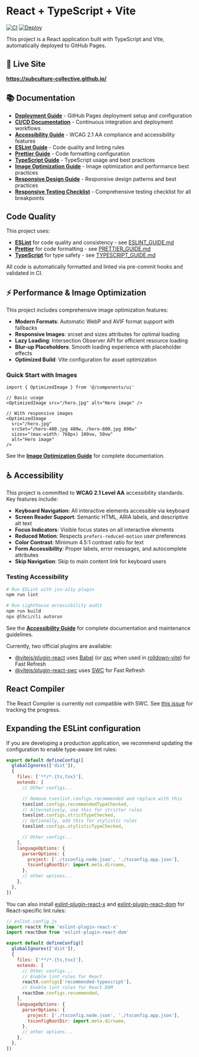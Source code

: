 # React + TypeScript + Vite

[![CI](https://github.com/subculture-collective/subculture-collective.github.io/actions/workflows/ci.yml/badge.svg)](https://github.com/subculture-collective/subculture-collective.github.io/actions/workflows/ci.yml)
[![Deploy](https://github.com/subculture-collective/subculture-collective.github.io/actions/workflows/deploy.yml/badge.svg)](https://github.com/subculture-collective/subculture-collective.github.io/actions/workflows/deploy.yml)

This project is a React application built with TypeScript and Vite, automatically deployed to GitHub Pages.

## 🚀 Live Site

**https://subculture-collective.github.io/**

## 📚 Documentation

- **[Deployment Guide](./DEPLOYMENT.md)** - GitHub Pages deployment setup and configuration
- **[CI/CD Documentation](./.github/CI_DOCUMENTATION.md)** - Continuous integration and deployment workflows
- **[Accessibility Guide](./ACCESSIBILITY.md)** - WCAG 2.1 AA compliance and accessibility features
- **[ESLint Guide](./ESLINT_GUIDE.md)** - Code quality and linting rules
- **[Prettier Guide](./PRETTIER_GUIDE.md)** - Code formatting configuration
- **[TypeScript Guide](./TYPESCRIPT_GUIDE.md)** - TypeScript usage and best practices
- **[Image Optimization Guide](./IMAGE_OPTIMIZATION.md)** - Image optimization and performance best practices
- **[Responsive Design Guide](./RESPONSIVE_DESIGN.md)** - Responsive design patterns and best practices
- **[Responsive Testing Checklist](./RESPONSIVE_TESTING.md)** - Comprehensive testing checklist for all breakpoints

## Code Quality

This project uses:

- **[ESLint](https://eslint.org/)** for code quality and consistency - see
  [ESLINT_GUIDE.md](./ESLINT_GUIDE.md)
- **[Prettier](https://prettier.io/)** for code formatting - see
  [PRETTIER_GUIDE.md](./PRETTIER_GUIDE.md)
- **[TypeScript](https://www.typescriptlang.org/)** for type safety - see
  [TYPESCRIPT_GUIDE.md](./TYPESCRIPT_GUIDE.md)

All code is automatically formatted and linted via pre-commit hooks and
validated in CI.

## ⚡ Performance & Image Optimization

This project includes comprehensive image optimization features:

- **Modern Formats**: Automatic WebP and AVIF format support with fallbacks
- **Responsive Images**: srcset and sizes attributes for optimal loading
- **Lazy Loading**: Intersection Observer API for efficient resource loading
- **Blur-up Placeholders**: Smooth loading experience with placeholder effects
- **Optimized Build**: Vite configuration for asset optimization

### Quick Start with Images

```tsx
import { OptimizedImage } from '@/components/ui'

// Basic usage
<OptimizedImage src="/hero.jpg" alt="Hero image" />

// With responsive images
<OptimizedImage
  src="/hero.jpg"
  srcSet="/hero-400.jpg 400w, /hero-800.jpg 800w"
  sizes="(max-width: 768px) 100vw, 50vw"
  alt="Hero image"
/>
```

See the **[Image Optimization Guide](./IMAGE_OPTIMIZATION.md)** for complete documentation.

## ♿ Accessibility

This project is committed to **WCAG 2.1 Level AA** accessibility standards. Key features include:

- **Keyboard Navigation**: All interactive elements accessible via keyboard
- **Screen Reader Support**: Semantic HTML, ARIA labels, and descriptive alt text
- **Focus Indicators**: Visible focus states on all interactive elements
- **Reduced Motion**: Respects `prefers-reduced-motion` user preferences
- **Color Contrast**: Minimum 4.5:1 contrast ratio for text
- **Form Accessibility**: Proper labels, error messages, and autocomplete attributes
- **Skip Navigation**: Skip to main content link for keyboard users

### Testing Accessibility

```bash
# Run ESLint with jsx-a11y plugin
npm run lint

# Run Lighthouse accessibility audit
npm run build
npx @lhci/cli autorun
```

See the **[Accessibility Guide](./ACCESSIBILITY.md)** for complete documentation and maintenance guidelines.

Currently, two official plugins are available:

- [@vitejs/plugin-react](https://github.com/vitejs/vite-plugin-react/blob/main/packages/plugin-react) uses [Babel](https://babeljs.io/) (or [oxc](https://oxc.rs) when used in [rolldown-vite](https://vite.dev/guide/rolldown)) for Fast Refresh
- [@vitejs/plugin-react-swc](https://github.com/vitejs/vite-plugin-react/blob/main/packages/plugin-react-swc) uses [SWC](https://swc.rs/) for Fast Refresh

## React Compiler

The React Compiler is currently not compatible with SWC. See [this issue](https://github.com/vitejs/vite-plugin-react/issues/428) for tracking the progress.

## Expanding the ESLint configuration

If you are developing a production application, we recommend updating the configuration to enable type-aware lint rules:

```js
export default defineConfig([
  globalIgnores(['dist']),
  {
    files: ['**/*.{ts,tsx}'],
    extends: [
      // Other configs...

      // Remove tseslint.configs.recommended and replace with this
      tseslint.configs.recommendedTypeChecked,
      // Alternatively, use this for stricter rules
      tseslint.configs.strictTypeChecked,
      // Optionally, add this for stylistic rules
      tseslint.configs.stylisticTypeChecked,

      // Other configs...
    ],
    languageOptions: {
      parserOptions: {
        project: ['./tsconfig.node.json', './tsconfig.app.json'],
        tsconfigRootDir: import.meta.dirname,
      },
      // other options...
    },
  },
])
```

You can also install [eslint-plugin-react-x](https://github.com/Rel1cx/eslint-react/tree/main/packages/plugins/eslint-plugin-react-x) and [eslint-plugin-react-dom](https://github.com/Rel1cx/eslint-react/tree/main/packages/plugins/eslint-plugin-react-dom) for React-specific lint rules:

```js
// eslint.config.js
import reactX from 'eslint-plugin-react-x'
import reactDom from 'eslint-plugin-react-dom'

export default defineConfig([
  globalIgnores(['dist']),
  {
    files: ['**/*.{ts,tsx}'],
    extends: [
      // Other configs...
      // Enable lint rules for React
      reactX.configs['recommended-typescript'],
      // Enable lint rules for React DOM
      reactDom.configs.recommended,
    ],
    languageOptions: {
      parserOptions: {
        project: ['./tsconfig.node.json', './tsconfig.app.json'],
        tsconfigRootDir: import.meta.dirname,
      },
      // other options...
    },
  },
])
```
